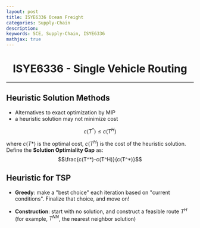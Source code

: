 ```yaml
---
layout: post
title: ISYE6336 Ocean Freight
categories: Supply-Chain
description:
keywords: SCE, Supply-Chain, ISYE6336
mathjax: true
---
```


<center>

# ISYE6336 - Single Vehicle Routing
</center>

---

## Heuristic Solution Methods
- Alternatives to exact optimization by MIP
- a heuristic solution may not minimize cost

$$c(T^*)\leq c(T^H)$$

where $c(T*)$ is the optimal cost, $c(T^H)$ is the cost of the heuristic solution. Define the **Solution Optimiality Gap** as:
$$\frac{c(T^*)-c(T^H)}{c(T^*)}$$

## Heuristic for TSP
- **Greedy**: make a "best choice" each iteration based on "current conditions". Finalize that choice, and move on!

- **Construction**: start with no solution, and construct a feasible route $T^H$ (for example, $T^{NN}$, the nearest neighbor solution)

